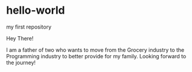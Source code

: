 # hello-world
my first repository

Hey There!

I am a father of two who wants to move from the Grocery industry to the Programming industry to better provide for my family.
Looking forward to the journey!
